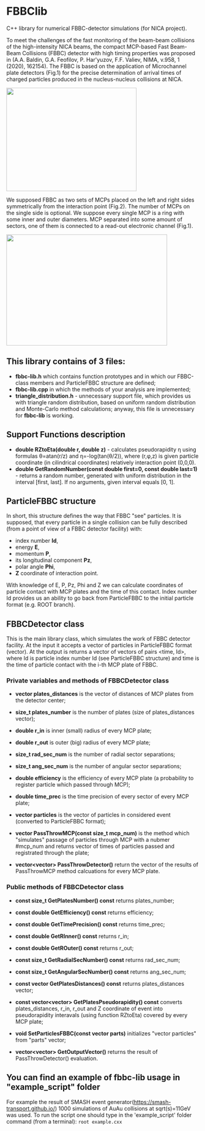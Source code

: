 # FBBClib
C++ library for numerical FBBC-detector simulations (for NICA project). 

To meet the challenges of the fast monitoring of the beam-beam collisions of the
high-intensity NICA beams, the compact MCP-based Fast Beam-Beam Collisions (FBBC) 
detector with high timing properties was proposed in
(A.A. Baldin, G.A. Feofilov, P. Har'yuzov, F.F. Valiev, NIMA, v.958, 1 (2020), 162154).
The FBBC is based on the application of Microchannel plate detectors (Fig.1) for the
precise determination of arrival times of charged particles produced in the nucleus-nucleus collisions at NICA.

<img src="https://github.com/vsandul/fbbc-lib/blob/master/pictures/mcp_plate.png" width="340" height="270" />

We supposed FBBC as two sets of MCPs placed on the left and right sides symmetrically
from the interaction point (Fig.2). The number of MCPs on the single side is optional.
We suppose every single MCP is a ring with some inner and outer diameters.
MCP separated into some amount of sectors, one of them
is connected to a read-out electronic channel (Fig.1).

<img src="https://github.com/vsandul/fbbc-lib/blob/master/pictures/fbbc.png" width="420" height="290" />

## This library contains of 3 files:
- **fbbc-lib.h** which contains function prototypes and in which our
FBBC-class members and ParticleFBBC structure are defined;
- **fbbc-lib.cpp** in which the methods of your analysis are implemented;
- **triangle_distribution.h** - unnecessary support file, which provides us with triangle random distribution,
based on uniform random distribution and Monte-Carlo method calculations; anyway,
this file is unnecessary for **fbbc-lib** is working.

## Support Functions description

- **double RZtoEta(double r, double z)** - 
calculates pseudorapidity η using formulas θ=atan(r/z) and η=-log(tan(θ/2)),
where (r,φ,z) is given particle 
coordinate (in cilindrical coordinates) relatively interaction point (0,0,0).
- **double GetRandomNumber(const double first=0, const double last=1)** - 
returns a random number, generated with uniform distribution in the interval [first, last].
If no arguments, given interval equals [0, 1].

## ParticleFBBC structure
In short, this structure defines the way that FBBC "see" particles.
It is supposed, that every particle in a single collision can be fully described (from a point of
view of a FBBC detector facility) with:
- index number **Id**,
- energy **E**,
- momentum **P**,
- its longitudinal component **Pz**,
- polar angle **Phi**,
- **Z** coordinate of interaction point.

With knowledge of E, P, Pz, Phi and Z we can calculate coordinates of particle contact with MCP plates
and the time of this contact. Index number Id provides us an ability to go back from ParticleFBBC to the initial
particle format (e.g. ROOT branch).

## FBBCDetector class
This is the main library class, which simulates the work of FBBC detector facility. At the input it accepts 
a vector of particles in ParticleFBBC format (vector<ParticleFBBC>). At the output is returns a vector of vectors
of pairs <time, Id>, where Id is particle index number Id (see ParticleFBBC structure) and time is the time of particle
contact with the i-th MCP plate of FBBC.

### Private variables and methods of FBBCDetector class
- **vector<double> plates_distances** is the vector of distances of MCP plates from the detector center;
- **size_t plates_number** is the number of plates (size of plates_distances vector);
- **double r_in** is inner (small) radius of every MCP plate;
- **double r_out** is outer (big) radius of every MCP plate;
- **size_t rad_sec_num** is the number of radial sector separations;
- **size_t ang_sec_num** is the number of angular sector separations;
- **double efficiency** is the efficiency of every MCP plate (a probability
to register particle which passed through MCP);
- **double time_prec** is the time precision of every sector of every MCP plate;
- **vector<ParticleFBBC> particles** is the vector of particles in considered event 
(converted to ParticleFBBC format);

- **vector<PartTime> PassThrowMCP(const size_t mcp_num)** is the method which "simulates" passage of particles through 
MCP with a nubmer #mcp_num and returns vector of times of particles passed and registrated through the plate;
- **vector<vector<PartTime>> PassThrowDetector()** return the vector of the results of PassThrowMCP method 
calcuations for every MCP plate.

### Public methods of FBBCDetector class
- **const size_t GetPlatesNumber() const** returns plates_number;
- **const double GetEfficiency() const** returns efficiency;
- **const double GetTimePrecision() const** returns time_prec;
- **const double GetRInner() const** returns r_in;
- **const double GetROuter() const** returns r_out;
- **const size_t GetRadialSecNumber() const** returns rad_sec_num;
- **const size_t GetAngularSecNumber() const** returns ang_sec_num;
- **const vector<double> GetPlatesDistances() const** returns plates_distances vector;
- **const vector<vector<double>> GetPlatesPseudorapidity() const** converts plates_distances, r_in, 
r_out and Z coordinate of event into pseudorapidity interavals (using function RZtoEta) covered by 
every MCP plate;

- **void SetParticlesFBBC(const vector<ParticleFBBC> parts)** initializes "vector<ParticleFBBC> particles" from "parts" vector;
- **vector<vector<PartTime>> GetOutputVector()** returns the result of PassThrowDetector() evaluation.


## You can find an example of **fbbc-lib** usage in "example_script" folder
For example the result of SMASH event generator(https://smash-transport.github.io/) 1000 simulations of AuAu collisions at sqrt(s)=11GeV was used.
To run the script one should type in the 'example_script' folder command (from a terminal): `root example.cxx`
